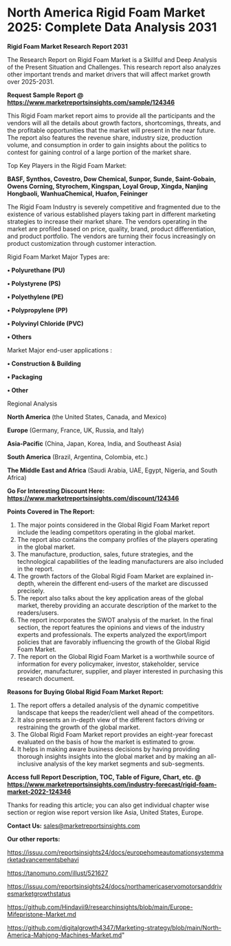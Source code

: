 # North America Rigid Foam Market 2025: Complete Data Analysis 2031

<strong>Rigid Foam Market Research Report 2031</strong>

The Research Report on Rigid Foam Market is a Skillful and Deep Analysis of the Present Situation and Challenges. This research report also analyzes other important trends and market drivers that will affect market growth over 2025-2031.

<strong>Request Sample Report @ <a href=https://www.marketreportsinsights.com/sample/124346>https://www.marketreportsinsights.com/sample/124346</a></strong>

This Rigid Foam market report aims to provide all the participants and the vendors will all the details about growth factors, shortcomings, threats, and the profitable opportunities that the market will present in the near future. The report also features the revenue share, industry size, production volume, and consumption in order to gain insights about the politics to contest for gaining control of a large portion of the market share.

Top Key Players in the Rigid Foam Market:

<strong>BASF, Synthos, Covestro, Dow Chemical, Sunpor, Sunde, Saint-Gobain, Owens Corning, Styrochem, Kingspan, Loyal Group, Xingda, Nanjing Hongbaoli, WanhuaChemical, Huafon, Feininger</strong>

The Rigid Foam Industry is severely competitive and fragmented due to the existence of various established players taking part in different marketing strategies to increase their market share. The vendors operating in the market are profiled based on price, quality, brand, product differentiation, and product portfolio. The vendors are turning their focus increasingly on product customization through customer interaction.

Rigid Foam Market Major Types are:

<strong>• Polyurethane (PU)

• Polystyrene (PS)

• Polyethylene (PE)

• Polypropylene (PP)

• Polyvinyl Chloride (PVC)

• Others</strong>

Market Major end-user applications :

<strong>• Construction & Building

• Packaging

• Other</strong>

Regional Analysis

</u><strong><b>North America</b></strong> (the United States, Canada, and Mexico)

<strong><b>Europe </b></strong>(Germany, France, UK, Russia, and Italy)

<strong><b>Asia-Pacific</b></strong> (China, Japan, Korea, India, and Southeast Asia)

<strong><b>South America</b></strong> (Brazil, Argentina, Colombia, etc.)

<strong><b>The Middle East and Africa</b></strong> (Saudi Arabia, UAE, Egypt, Nigeria, and South Africa)

<strong>Go For Interesting Discount Here: <a href=https://www.marketreportsinsights.com/discount/124346>https://www.marketreportsinsights.com/discount/124346</a></strong>

<strong>Points Covered in The Report:</strong>
<ol>
  <li>The major points considered in the Global Rigid Foam Market report include the leading competitors operating in the global market.</li>
  <li>The report also contains the company profiles of the players operating in the global market.</li>
  <li>The manufacture, production, sales, future strategies, and the technological capabilities of the leading manufacturers are also included in the report.</li>
  <li>The growth factors of the Global Rigid Foam Market are explained in-depth, wherein the different end-users of the market are discussed precisely.</li>
  <li>The report also talks about the key application areas of the global market, thereby providing an accurate description of the market to the readers/users.</li>
  <li>The report incorporates the SWOT analysis of the market. In the final section, the report features the opinions and views of the industry experts and professionals. The experts analyzed the export/import policies that are favorably influencing the growth of the Global Rigid Foam Market.</li>
  <li>The report on the Global Rigid Foam Market is a worthwhile source of information for every policymaker, investor, stakeholder, service provider, manufacturer, supplier, and player interested in purchasing this research document.</li>
</ol>
<strong>Reasons for Buying Global Rigid Foam Market Report:</strong>

<ol>
  <li>The report offers a detailed analysis of the dynamic competitive landscape that keeps the reader/client well ahead of the competitors.</li>
  <li>It also presents an in-depth view of the different factors driving or restraining the growth of the global market.</li>
  <li>The Global Rigid Foam Market report provides an eight-year forecast evaluated on the basis of how the market is estimated to grow.</li>
  <li>It helps in making aware business decisions by having providing thorough insights insights into the global market and by making an all-inclusive analysis of the key market segments and sub-segments.</li>
</ol>
<strong>Access full Report Description, TOC, Table of Figure, Chart, etc. @ <a href=https://www.marketreportsinsights.com/industry-forecast/rigid-foam-market-2022-124346>https://www.marketreportsinsights.com/industry-forecast/rigid-foam-market-2022-124346</a></strong>


Thanks for reading this article; you can also get individual chapter wise section or region wise report version like Asia, United States, Europe.

<strong>Contact Us:</strong>
sales@marketreportsinsights.com

<strong>Our other reports:</strong>

<a href=https://issuu.com/reportsinsights24/docs/europehomeautomationsystemmarketadvancementsbehavi>https://issuu.com/reportsinsights24/docs/europehomeautomationsystemmarketadvancementsbehavi</a>

<a href=https://tanomuno.com/illust/521627>https://tanomuno.com/illust/521627</a>

<a href=https://issuu.com/reportsinsights24/docs/northamericaservomotorsanddrivesmarketgrowthstatus>https://issuu.com/reportsinsights24/docs/northamericaservomotorsanddrivesmarketgrowthstatus</a>

<a href=https://github.com/Hindavii9/researchinsights/blob/main/Europe-Mifepristone-Market.md>https://github.com/Hindavii9/researchinsights/blob/main/Europe-Mifepristone-Market.md</a>

<a href=https://github.com/digitalgrowth4347/Marketing-strategy/blob/main/North-America-Mahjong-Machines-Market.md>https://github.com/digitalgrowth4347/Marketing-strategy/blob/main/North-America-Mahjong-Machines-Market.md</a>"
